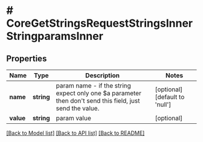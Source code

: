 # # CoreGetStringsRequestStringsInnerStringparamsInner

## Properties

Name | Type | Description | Notes
------------ | ------------- | ------------- | -------------
**name** | **string** | param name                                     - if the string expect only one $a parameter then don&#39;t send this field, just send the value. | [optional] [default to 'null']
**value** | **string** | param value | [optional]

[[Back to Model list]](../../README.md#models) [[Back to API list]](../../README.md#endpoints) [[Back to README]](../../README.md)
